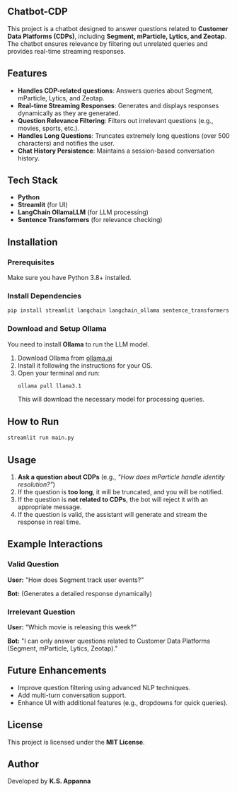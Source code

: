 ## Chatbot-CDP

This project is a chatbot designed to answer questions related to **Customer Data Platforms (CDPs)**, including **Segment, mParticle, Lytics, and Zeotap**. The chatbot ensures relevance by filtering out unrelated queries and provides real-time streaming responses.

## Features

- **Handles CDP-related questions**: Answers queries about Segment, mParticle, Lytics, and Zeotap.
- **Real-time Streaming Responses**: Generates and displays responses dynamically as they are generated.
- **Question Relevance Filtering**: Filters out irrelevant questions (e.g., movies, sports, etc.).
- **Handles Long Questions**: Truncates extremely long questions (over 500 characters) and notifies the user.
- **Chat History Persistence**: Maintains a session-based conversation history.

## Tech Stack

- **Python**
- **Streamlit** (for UI)
- **LangChain OllamaLLM** (for LLM processing)
- **Sentence Transformers** (for relevance checking)

## Installation

### Prerequisites

Make sure you have Python 3.8+ installed.

### Install Dependencies

```sh
pip install streamlit langchain langchain_ollama sentence_transformers
```

### Download and Setup Ollama

You need to install **Ollama** to run the LLM model.

1. Download Ollama from [ollama.ai](https://ollama.ai)
2. Install it following the instructions for your OS.
3. Open your terminal and run:
   ```sh
   ollama pull llama3.1
   ```
   This will download the necessary model for processing queries.

## How to Run

```sh
streamlit run main.py
```

## Usage

1. **Ask a question about CDPs** (e.g., *"How does mParticle handle identity resolution?"*)
2. If the question is **too long**, it will be truncated, and you will be notified.
3. If the question is **not related to CDPs**, the bot will reject it with an appropriate message.
4. If the question is valid, the assistant will generate and stream the response in real time.

## Example Interactions

### **Valid Question**

**User:** "How does Segment track user events?"

**Bot:** (Generates a detailed response dynamically)

### **Irrelevant Question**

**User:** "Which movie is releasing this week?"

**Bot:** "I can only answer questions related to Customer Data Platforms (Segment, mParticle, Lytics, Zeotap)."

## Future Enhancements

- Improve question filtering using advanced NLP techniques.
- Add multi-turn conversation support.
- Enhance UI with additional features (e.g., dropdowns for quick queries).

## License

This project is licensed under the **MIT License**.

## Author

Developed by **K.S. Appanna**

